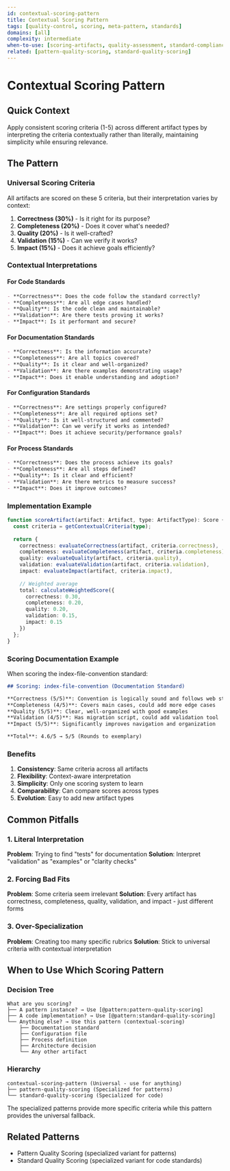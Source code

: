 ```yaml
---
id: contextual-scoring-pattern
title: Contextual Scoring Pattern
tags: [quality-control, scoring, meta-pattern, standards]
domains: [all]
complexity: intermediate
when-to-use: [scoring-artifacts, quality-assessment, standard-compliance]
related: [pattern-quality-scoring, standard-quality-scoring]
---
```


# Contextual Scoring Pattern

## Quick Context

Apply consistent scoring criteria (1-5) across different artifact types by interpreting the criteria contextually rather than literally, maintaining simplicity while ensuring relevance.

## The Pattern

### Universal Scoring Criteria

All artifacts are scored on these 5 criteria, but their interpretation varies by context:

1. **Correctness (30%)** - Is it right for its purpose?
2. **Completeness (20%)** - Does it cover what's needed?
3. **Quality (20%)** - Is it well-crafted?
4. **Validation (15%)** - Can we verify it works?
5. **Impact (15%)** - Does it achieve goals efficiently?

### Contextual Interpretations

#### For Code Standards

```markdown
- **Correctness**: Does the code follow the standard correctly?
- **Completeness**: Are all edge cases handled?
- **Quality**: Is the code clean and maintainable?
- **Validation**: Are there tests proving it works?
- **Impact**: Is it performant and secure?
```

#### For Documentation Standards

```markdown
- **Correctness**: Is the information accurate?
- **Completeness**: Are all topics covered?
- **Quality**: Is it clear and well-organized?
- **Validation**: Are there examples demonstrating usage?
- **Impact**: Does it enable understanding and adoption?
```

#### For Configuration Standards

```markdown
- **Correctness**: Are settings properly configured?
- **Completeness**: Are all required options set?
- **Quality**: Is it well-structured and commented?
- **Validation**: Can we verify it works as intended?
- **Impact**: Does it achieve security/performance goals?
```

#### For Process Standards

```markdown
- **Correctness**: Does the process achieve its goals?
- **Completeness**: Are all steps defined?
- **Quality**: Is it clear and efficient?
- **Validation**: Are there metrics to measure success?
- **Impact**: Does it improve outcomes?
```

### Implementation Example

```typescript
function scoreArtifact(artifact: Artifact, type: ArtifactType): Score {
  const criteria = getContextualCriteria(type);
  
  return {
    correctness: evaluateCorrectness(artifact, criteria.correctness),
    completeness: evaluateCompleteness(artifact, criteria.completeness),
    quality: evaluateQuality(artifact, criteria.quality),
    validation: evaluateValidation(artifact, criteria.validation),
    impact: evaluateImpact(artifact, criteria.impact),
    
    // Weighted average
    total: calculateWeightedScore({
      correctness: 0.30,
      completeness: 0.20,
      quality: 0.20,
      validation: 0.15,
      impact: 0.15
    })
  };
}
```

### Scoring Documentation Example

When scoring the index-file-convention standard:

```markdown
## Scoring: index-file-convention (Documentation Standard)

**Correctness (5/5)**: Convention is logically sound and follows web standards
**Completeness (4/5)**: Covers main cases, could add more edge cases  
**Quality (5/5)**: Clear, well-organized with good examples
**Validation (4/5)**: Has migration script, could add validation tool
**Impact (5/5)**: Significantly improves navigation and organization

**Total**: 4.6/5 → 5/5 (Rounds to exemplary)
```

### Benefits

1. **Consistency**: Same criteria across all artifacts
2. **Flexibility**: Context-aware interpretation
3. **Simplicity**: Only one scoring system to learn
4. **Comparability**: Can compare scores across types
5. **Evolution**: Easy to add new artifact types

## Common Pitfalls

### 1. Literal Interpretation

**Problem**: Trying to find "tests" for documentation
**Solution**: Interpret "validation" as "examples" or "clarity checks"

### 2. Forcing Bad Fits

**Problem**: Some criteria seem irrelevant
**Solution**: Every artifact has correctness, completeness, quality, validation, and impact - just different forms

### 3. Over-Specialization

**Problem**: Creating too many specific rubrics
**Solution**: Stick to universal criteria with contextual interpretation

## When to Use Which Scoring Pattern

### Decision Tree

```text
What are you scoring?
├── A pattern instance? → Use [@pattern:pattern-quality-scoring]
├── A code implementation? → Use [@pattern:standard-quality-scoring]
└── Anything else? → Use this pattern (contextual-scoring)
    ├── Documentation standard
    ├── Configuration file
    ├── Process definition
    ├── Architecture decision
    └── Any other artifact
```

### Hierarchy

```text
contextual-scoring-pattern (Universal - use for anything)
├── pattern-quality-scoring (Specialized for patterns)
└── standard-quality-scoring (Specialized for code)
```

The specialized patterns provide more specific criteria while this pattern provides the universal fallback.

## Related Patterns

- Pattern Quality Scoring (specialized variant for patterns)
- Standard Quality Scoring (specialized variant for code standards)
